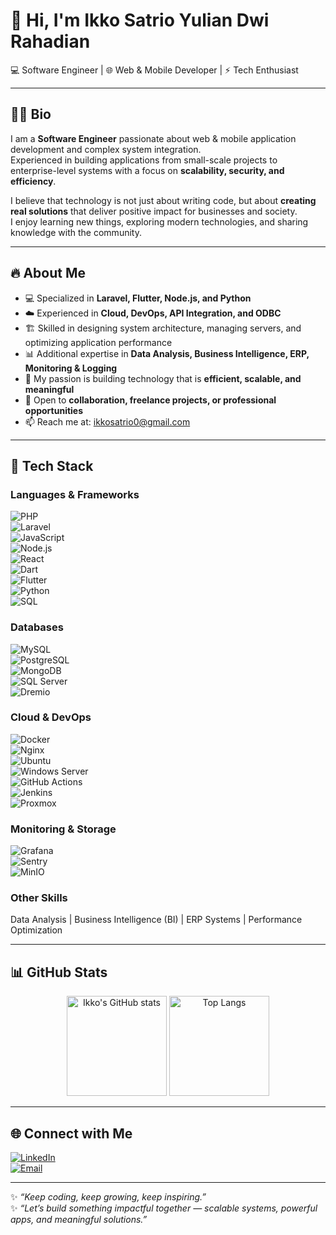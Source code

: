 # 👋 Hi, I'm Ikko Satrio Yulian Dwi Rahadian  

💻 Software Engineer | 🌐 Web & Mobile Developer | ⚡ Tech Enthusiast  

---

## 👨‍💻 Bio  
I am a **Software Engineer** passionate about web & mobile application development and complex system integration.  
Experienced in building applications from small-scale projects to enterprise-level systems with a focus on **scalability, security, and efficiency**.  

I believe that technology is not just about writing code, but about **creating real solutions** that deliver positive impact for businesses and society.  
I enjoy learning new things, exploring modern technologies, and sharing knowledge with the community.  

---

## 🔥 About Me
- 💻 Specialized in **Laravel, Flutter, Node.js, and Python**
- ☁️ Experienced in **Cloud, DevOps, API Integration, and ODBC**
- 🏗️ Skilled in designing system architecture, managing servers, and optimizing application performance
- 📊 Additional expertise in **Data Analysis, Business Intelligence, ERP, Monitoring & Logging**
- 🎯 My passion is building technology that is **efficient, scalable, and meaningful**
- 🤝 Open to **collaboration, freelance projects, or professional opportunities**
- 📫 Reach me at: [ikkosatrio0@gmail.com](mailto:ikkosatrio0@gmail.com)

---

## 🚀 Tech Stack  

### Languages & Frameworks  
![PHP](https://img.shields.io/badge/PHP-777BB4?style=flat&logo=php&logoColor=white)  
![Laravel](https://img.shields.io/badge/Laravel-FF2D20?style=flat&logo=laravel&logoColor=white)  
![JavaScript](https://img.shields.io/badge/JavaScript-F7DF1E?style=flat&logo=javascript&logoColor=black)  
![Node.js](https://img.shields.io/badge/Node.js-43853D?style=flat&logo=node.js&logoColor=white)  
![React](https://img.shields.io/badge/React-20232A?style=flat&logo=react&logoColor=61DAFB)  
![Dart](https://img.shields.io/badge/Dart-0175C2?style=flat&logo=dart&logoColor=white)  
![Flutter](https://img.shields.io/badge/Flutter-02569B?style=flat&logo=flutter&logoColor=white)  
![Python](https://img.shields.io/badge/Python-3776AB?style=flat&logo=python&logoColor=white)  
![SQL](https://img.shields.io/badge/SQL-003B57?style=flat&logo=database&logoColor=white)  

### Databases  
![MySQL](https://img.shields.io/badge/MySQL-005C84?style=flat&logo=mysql&logoColor=white)  
![PostgreSQL](https://img.shields.io/badge/PostgreSQL-316192?style=flat&logo=postgresql&logoColor=white)  
![MongoDB](https://img.shields.io/badge/MongoDB-47A248?style=flat&logo=mongodb&logoColor=white)  
![SQL Server](https://img.shields.io/badge/SQL%20Server-CC2927?style=flat&logo=microsoftsqlserver&logoColor=white)  
![Dremio](https://img.shields.io/badge/Dremio-1B9EDE?style=flat&logo=dremio&logoColor=white)  

### Cloud & DevOps  
![Docker](https://img.shields.io/badge/Docker-2496ED?style=flat&logo=docker&logoColor=white)  
![Nginx](https://img.shields.io/badge/Nginx-009639?style=flat&logo=nginx&logoColor=white)  
![Ubuntu](https://img.shields.io/badge/Ubuntu-E95420?style=flat&logo=ubuntu&logoColor=white)  
![Windows Server](https://img.shields.io/badge/Windows%20Server-0078D6?style=flat&logo=windows&logoColor=white)  
![GitHub Actions](https://img.shields.io/badge/GitHub%20Actions-2088FF?style=flat&logo=githubactions&logoColor=white)  
![Jenkins](https://img.shields.io/badge/Jenkins-D24939?style=flat&logo=jenkins&logoColor=white)  
![Proxmox](https://img.shields.io/badge/Proxmox-E57000?style=flat&logo=proxmox&logoColor=white)  

### Monitoring & Storage  
![Grafana](https://img.shields.io/badge/Grafana-F46800?style=flat&logo=grafana&logoColor=white)  
![Sentry](https://img.shields.io/badge/Sentry-362D59?style=flat&logo=sentry&logoColor=white)  
![MinIO](https://img.shields.io/badge/MinIO-C72E49?style=flat&logo=minio&logoColor=white)  

### Other Skills  
Data Analysis | Business Intelligence (BI) | ERP Systems | Performance Optimization  

---

## 📊 GitHub Stats  

<p align="center">
  <img src="https://github-readme-stats.vercel.app/api?username=ikkosatrio&show_icons=true&theme=tokyonight" alt="Ikko's GitHub stats" height="160"/>
  <img src="https://github-readme-stats.vercel.app/api/top-langs/?username=ikkosatrio&layout=compact&theme=tokyonight" alt="Top Langs" height="160"/>
</p>

---

## 🌐 Connect with Me  
[![LinkedIn](https://img.shields.io/badge/-LinkedIn-blue?style=flat&logo=linkedin)](https://id.linkedin.com/in/ikko-satrio-ydr)  
[![Email](https://img.shields.io/badge/-Email-red?style=flat&logo=gmail&logoColor=white)](mailto:ikkosatrio0@gmail.com)  

---

✨ _“Keep coding, keep growing, keep inspiring.”_  
✨ _“Let’s build something impactful together — scalable systems, powerful apps, and meaningful solutions.”_  
